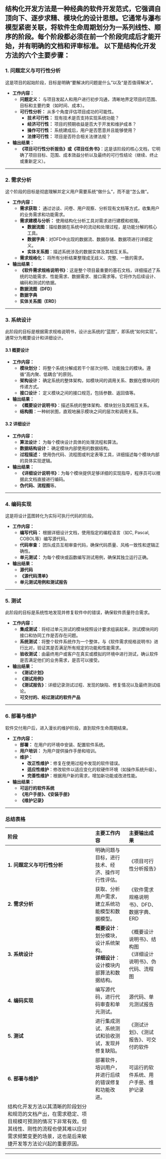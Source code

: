 结构化开发方法是一种经典的软件开发范式，它强调**自顶向下、逐步求精、模块化**的设计思想。它通常与瀑布模型紧密关联，将软件生命周期划分为一系列线性、顺序的阶段。每个阶段都必须在前一个阶段完成后才能开始，并有明确的文档和评审标准。
以下是结构化开发方法的六个主要步骤：
---
### **1. 问题定义与可行性分析**
这是项目的起始阶段，目标是明确“要解决的问题是什么”以及“是否值得解决”。
*   **工作内容：**
    *   **问题定义：** 与项目发起人和用户进行初步沟通，清晰地界定项目的范围、目标和主要约束（如时间、成本）。
    *   **可行性分析：** 从多个角度评估项目成功的可能性。
        *   **技术可行性：** 现有技术是否支持实现系统功能？
        *   **经济可行性：** 项目的预期收益是否大于开发和维护成本？
        *   **操作可行性：** 系统建成后，用户是否愿意并且能够使用？
        *   **法律可行性：** 项目是否符合相关法律法规？
*   **输出结果：**
    *   **《项目可行性分析报告》或《项目任务书》**：这是该阶段的核心文档，它明确了项目目标、范围、成本效益分析以及最终的可行性结论（继续、终止或重新定义）。
---
### **2. 需求分析**
这个阶段的目标是彻底理解并定义用户需要系统“做什么”，而不是“怎么做”。
*   **工作内容：**
    *   **需求获取：** 通过访谈、问卷、用户观察、分析现有文档等方式，收集用户的业务需求和功能需求。
    *   **需求建模与分析：** 使用结构化分析工具对需求进行建模和梳理。
        *   **数据流图**：描绘数据在系统中的流动和处理过程，是功能分解的核心工具。
        *   **数据字典**：对DFD中出现的数据流、数据存储、数据项进行详细定义。
        *   **实体关系图**：描述系统涉及的数据实体及其相互关系。
    *   **需求规格化：** 将所有分析结果整理成无歧义、完整、一致的需求。
*   **输出结果：**
    *   **《软件需求规格说明书》**：这是整个项目最重要的基石文档，详细描述了系统的功能需求、性能需求、数据需求、接口需求等。它将作为后续设计、编码和测试的依据。
    *   **数据流图（DFD）**
    *   **数据字典**
    *   **实体关系图（ERD）**
---
### **3. 系统设计**
此阶段的目标是根据需求规格说明书，设计出系统的“蓝图”，即系统“如何实现”。通常分为概要设计和详细设计。
#### **3.1 概要设计**
*   **工作内容：**
    *   **模块划分：** 将整个系统分解成若干个层次分明、功能独立的模块。遵循“高内聚、低耦合”的原则。
    *   **架构设计：** 确定系统的整体架构，如模块间的调用关系、数据在模块间的传递方式。
    *   **接口设计：** 定义模块之间的接口规范，包括参数、返回值等。
*   **输出结果：**
    *   **《概要设计说明书》**：描述系统的整体架构、模块划分及其相互关系。
    *   **结构图**：一种树状图，直观地展示模块之间的层次和调用关系。
#### **3.2 详细设计**
*   **工作内容：**
    *   **算法设计：** 为每个模块设计具体的处理流程和算法。
    *   **数据结构设计：** 确定模块内部使用的数据结构。
    *   **过程描述：** 使用伪代码、流程图或判定表等工具，详细描述每个模块内部的具体实现逻辑。
*   **输出结果：**
    *   **《详细设计说明书》**：为每个模块提供足够详细的实现指导，程序员可以根据此文档直接进行编码。
    *   **伪代码、流程图**等。
---
### **4. 编码实现**
这是将设计蓝图转化为实际可执行代码的阶段。
*   **工作内容：**
    *   **编写代码：** 根据详细设计文档，使用指定的编程语言（如C, Pascal, COBOL等）编写源代码。
    *   **代码审查：** 团队成员互相审查代码，确保代码质量、风格一致性和逻辑正确性。
    *   **单元测试：** 为每个模块或函数编写测试用例，确保其独立运行正确。
*   **输出结果：**
    *   **源代码**
    *   **《源代码清单》**
    *   **单元测试用例和测试报告**
---
### **5. 测试**
此阶段的目标是系统性地发现并修复软件中的错误，确保软件质量符合需求。
*   **工作内容：**
    *   **集成测试**：将经过单元测试的模块按照设计要求组装起来，测试模块间的接口和协同工作是否存在问题。
    *   **系统测试**：将整个软件系统作为一个整体，与《软件需求规格说明书》进行比对，验证其是否满足所有规定的功能和性能需求。
    *   **验收测试**：由最终用户或客户在真实或模拟的环境中进行测试，确认软件是否满足他们的业务需求，是否可以接受。
*   **输出结果：**
    *   **《测试计划》**
    *   **《测试用例》**
    *   **《测试报告》**：详细记录测试过程、发现的缺陷、修复情况以及最终测试结论。
    *   **可交付的、经过测试的软件产品**
---
### **6. 部署与维护**
软件交付用户后，进入漫长的维护阶段，直到软件生命周期结束。
*   **工作内容：**
    *   **部署：** 在用户的环境中安装、配置软件系统。
    *   **用户培训：** 为用户提供操作手册和培训。
    *   **维护：**
        *   **改正性维护**：修复在使用过程中发现的软件错误。
        *   **适应性维护**：修改软件以适应变化的软硬件环境（如操作系统升级）。
        *   **完善性维护**：根据用户新的需求，增加新功能或改进性能。
*   **输出结果：**
    *   **可运行的软件系统**
    *   **《用户手册》、《安装手册》**
    *   **《维护记录》**
---
### **总结表格**
| 阶段                                                         | 主要工作内容                                                 | 主要输出成果                                                 |
| :----------------------------------------------------------- | :----------------------------------------------------------- | :----------------------------------------------------------- |
| **1. 问题定义与可行性分析**                                  | 明确问题与目标，进行技术、经济、操作可行性评估。             | 《项目可行性分析报告》                                       |
| **2. 需求分析**                                              | 获取、分析用户需求，建立系统功能模型和数据模型。             | 《软件需求规格说明书》、DFD、数据字典、ERD                   |
| **3. 系统设计**                                              | **概要设计**：划分模块，设计系统架构。<br>**详细设计**：设计模块内部算法和数据结构。 | 《概要设计说明书》、结构图<br>《详细设计说明书》、伪代码、流程图 |
| **4. 编码实现**                                              | 编写源代码，进行代码审查和单元测试。                         | 源代码、单元测试报告                                         |
| **5. 测试**                                                  | 进行集成测试、系统测试和验收测试，发现并修复缺陷。           | 《测试计划》、《测试报告》、可交付的软件                     |
| **6. 部署与维护**                                            | 部署软件，培训用户，并进行后续的错误修复和功能改进。         | 可运行的软件系统、用户手册、维护记录                         |
| 结构化开发方法以其清晰的阶段划分和规范的文档产出，在需求稳定、项目规模可预测的情况下非常有效。但其线性、刚性的流程也使其难以应对需求频繁变更的场景，这也是后来敏捷开发等方法论兴起的重要原因。 |                                                              |                                                              |

--------------------------------
